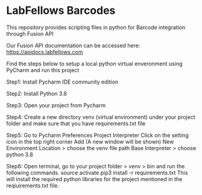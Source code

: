# LabFellows Barcodes

This repository provides scripting files in python for Barcode integration through Fusion API

Our Fusion API documentation can be accessed here: https://apidocs.labfellows.com


Find the steps below to setup a local python virtual enveronment using PyCharm and run this project

Step1: Install Pycharm IDE community edition

Step2: Install Python 3.8

Step3: Open your project from Pycharm

Step4: Create a new directory venv (virtual environment) under your project folder and make sure that you have requirements.txt file

Step5: Go to Pycharm Preferences
    Project Interpreter 
    Click on the setting icon in the top right corner
    Add (A new window will be shown)
    New Environment
    Location > choose the venv file path 
    Base Interpreter > choose python 3.8

Step6: Open terminal, go to your project folder > venv > bin  and run the following commands.
    source activate
    pip3 install -r requirements.txt
        This will install the required python libraries for the project mentioned in the reqiuirements.txt file.



